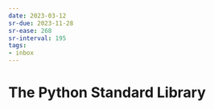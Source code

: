 ```yaml
---
date: 2023-03-12
sr-due: 2023-11-28
sr-ease: 268
sr-interval: 195
tags:
- inbox
---
```


# The Python Standard Library
